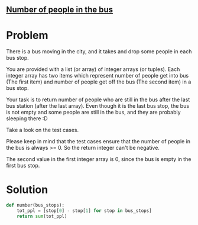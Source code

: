 ## [Number of people in the bus](https://www.codewars.com/kata/5648b12ce68d9daa6b000099/)

# Problem

There is a bus moving in the city, and it takes and drop some people in each bus stop.

You are provided with a list (or array) of integer arrays (or tuples). Each integer array has two items which represent number of people get into bus (The first item) and number of people get off the bus (The second item) in a bus stop.

Your task is to return number of people who are still in the bus after the last bus station (after the last array). Even though it is the last bus stop, the bus is not empty and some people are still in the bus, and they are probably sleeping there :D

Take a look on the test cases.

Please keep in mind that the test cases ensure that the number of people in the bus is always >= 0. So the return integer can't be negative.

The second value in the first integer array is 0, since the bus is empty in the first bus stop.

# Solution
```Python
def number(bus_stops):
    tot_ppl = [stop[0] - stop[1] for stop in bus_stops]
    return sum(tot_ppl)
```


